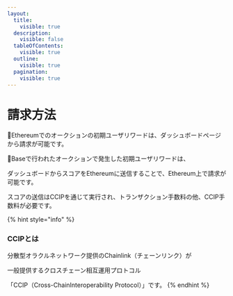 ```yaml
---
layout:
  title:
    visible: true
  description:
    visible: false
  tableOfContents:
    visible: true
  outline:
    visible: true
  pagination:
    visible: true
---
```


# 請求方法

📘Ethereumでのオークションの初期ユーザリワードは、ダッシュボードページから請求が可能です。

📕Baseで行われたオークションで発生した初期ユーザリワードは、

ダッシュボードからスコアをEthereumに送信することで、Ethereum上で請求が可能です。&#x20;

スコアの送信はCCIPを通じて実行され、トランザクション手数料の他、CCIP手数料が必要です。

{% hint style="info" %}
### CCIPとは

分散型オラクルネットワーク提供のChainlink（チェーンリンク）が

一般提供するクロスチェーン相互運用プロトコル

「CCIP（Cross-ChainInteroperability Protocol）」です。
{% endhint %}

